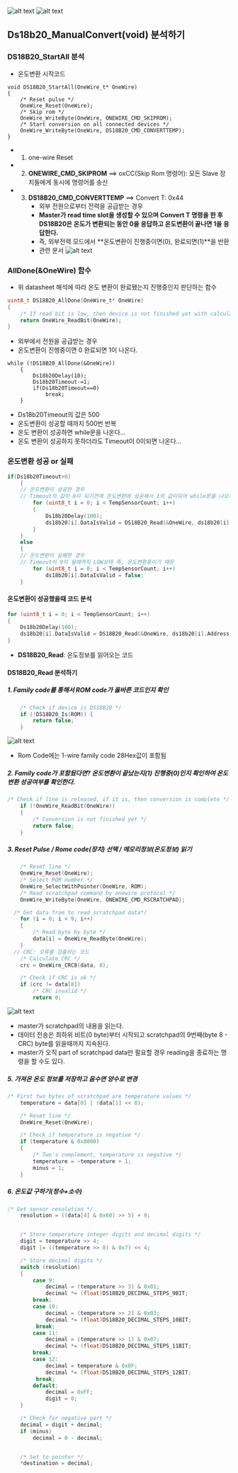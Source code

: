 ![alt text](image.png)
![alt text](image-2.png)

## Ds18b20_ManualConvert(void) 분석하기

### DS18B20_StartAll 분석

- 온도변환 시작코드

```
void DS18B20_StartAll(OneWire_t* OneWire)
{
	/* Reset pulse */
	OneWire_Reset(OneWire);
	/* Skip rom */
	OneWire_WriteByte(OneWire, ONEWIRE_CMD_SKIPROM);
	/* Start conversion on all connected devices */
	OneWire_WriteByte(OneWire, DS18B20_CMD_CONVERTTEMP);
}
```

- 1. one-wire Reset
- 2. **ONEWIRE_CMD_SKIPROM**
     ==> oxCC(Skip Rom 명령어): 모든 Slave 장치들에게 동시에 명령어를 송신
- 3. **DS18B20_CMD_CONVERTTEMP**
     ==> Convert T: 0x44
     - 외부 전원으로부터 전력을 공급받는 경우
     - **Master가 read time slot을 생성할 수 있으며 Convert T 명령을 한 후 DS18B20은 온도가 변환되는 동안 0을 응답하고 온도변환이 끝나면 1을 응답한다.**
     - 즉, 외부전력 모드에서 **온도변환이 진행중이면(0), 완료되면(1)**을 반환
     - 관련 문서 ![alt text](image-1.png)

### AllDone(&OneWire) 함수

- 위 datasheet 해석에 따라 온도 변환이 완료됐는지 진행중인지 판단하는 함수

```c
uint8_t DS18B20_AllDone(OneWire_t* OneWire)
{
	/* If read bit is low, then device is not finished yet with calculation temperature */
	return OneWire_ReadBit(OneWire);
}
```

- 외부에서 전원을 공급받는 경우
- 온도변환이 진행중이면 0 완료되면 1이 나온다.

```
while (!DS18B20_AllDone(&OneWire))
	{
		Ds18b20Delay(10);
		Ds18b20Timeout-=1;
		if(Ds18b20Timeout==0)
			break;
	}
```

- Ds18b20Timeout의 값은 500
- 온도변환이 성공할 때까지 500번 반복
- 온도 변환이 성공하면 while문을 나온다...
- 온도 변환이 성공하지 못하더라도 Timeout이 0이되면 나온다...

### 온도변환 성공 or 실패

```c
if(Ds18b20Timeout>0)
	{
    // 온도변환이 성공한 경우
    // Timeout의 값이 0이 되기전에 온도변환에 성공해서 1의 값이되어 while문을 나오기 때문이다.
		for (uint8_t i = 0; i < TempSensorCount; i++)
		{
			Ds18b20Delay(100);
			ds18b20[i].DataIsValid = DS18B20_Read(&OneWire, ds18b20[i].Address, &ds18b20[i].Temperature);
		}
	}
	else
	{
    // 온도변환이 실패한 경우
    // Timeout이 0이 될때까지 LOW상태 즉, 온도변환중이기 때문
		for (uint8_t i = 0; i < TempSensorCount; i++)
			ds18b20[i].DataIsValid = false;
	}
```

#### 온도변환이 성공했을때 코드 분석

```c
for (uint8_t i = 0; i < TempSensorCount; i++)
{
	Ds18b20Delay(100);
	ds18b20[i].DataIsValid = DS18B20_Read(&OneWire, ds18b20[i].Address, &ds18b20[i].Temperature);
}
```

- **DS18B20_Read**: 온도정보를 읽어오는 코드

#### DS18B20_Read 분석하기

##### 1. Family code를 통해서 ROM code가 옳바른 코드인지 확인

```c
	/* Check if device is DS18B20 */
	if (!DS18B20_Is(ROM)) {
		return false;
	}
```

![alt text](image-3.png)

- Rom Code에는 1-wire family code 28Hex값이 포함됨

##### 2. Family code가 포함됬다면? 온도변환이 끝났는지(1) 진행중(0)인지 확인하여 온도변환 성공여부를 확인한다.

```c
/* Check if line is released, if it is, then conversion is complete */
	if (!OneWire_ReadBit(OneWire))
	{
		/* Conversion is not finished yet */
		return false;
	}
```

##### 3. Reset Pulse / Rome code(장치) 선택 / 메모리정보(온도정보) 읽기

```c
	/* Reset line */
	OneWire_Reset(OneWire);
	/* Select ROM number */
	OneWire_SelectWithPointer(OneWire, ROM);
	/* Read scratchpad command by onewire protocol */
	OneWire_WriteByte(OneWire, ONEWIRE_CMD_RSCRATCHPAD);

  /* Get data from to read scratchpad data*/
	for (i = 0; i < 9; i++)
	{
		/* Read byte by byte */
		data[i] = OneWire_ReadByte(OneWire);
	}
  // CRC: 오류를 검출하는 코드
	/* Calculate CRC */
	crc = OneWire_CRC8(data, 8);

	/* Check if CRC is ok */
	if (crc != data[8])
		/* CRC invalid */
		return 0;
```

![alt text](image-4.png)

- master가 scratchpad의 내용을 읽는다.
- 데이터 전송은 최하위 비트(0 byte)부터 시작되고 scratchpad의 9번째(byte 8 - CRC) byte를 읽을때까지 지속된다.
- master가 오직 part of scratchpad data만 필요할 경우 reading을 종료하는 명령을 할 수도 있다.

##### 5. 가져온 온도 정보를 저장하고 음수면 양수로 변경

```c
/* First two bytes of scratchpad are temperature values */
	temperature = data[0] | (data[1] << 8);

	/* Reset line */
	OneWire_Reset(OneWire);

	/* Check if temperature is negative */
	if (temperature & 0x8000)
	{
		/* Two's complement, temperature is negative */
		temperature = ~temperature + 1;
		minus = 1;
	}

```

##### 6. 온도값 구하기(정수+소수)

```c
/* Get sensor resolution */
	resolution = ((data[4] & 0x60) >> 5) + 9;


	/* Store temperature integer digits and decimal digits */
	digit = temperature >> 4;
	digit |= ((temperature >> 8) & 0x7) << 4;

	/* Store decimal digits */
	switch (resolution)
	{
		case 9:
			decimal = (temperature >> 3) & 0x01;
			decimal *= (float)DS18B20_DECIMAL_STEPS_9BIT;
		break;
		case 10:
			decimal = (temperature >> 2) & 0x03;
			decimal *= (float)DS18B20_DECIMAL_STEPS_10BIT;
		 break;
		case 11:
			decimal = (temperature >> 1) & 0x07;
			decimal *= (float)DS18B20_DECIMAL_STEPS_11BIT;
		break;
		case 12:
			decimal = temperature & 0x0F;
			decimal *= (float)DS18B20_DECIMAL_STEPS_12BIT;
		 break;
		default:
			decimal = 0xFF;
			digit = 0;
	}

	/* Check for negative part */
	decimal = digit + decimal;
	if (minus)
		decimal = 0 - decimal;


	/* Set to pointer */
	*destination = decimal;

```
